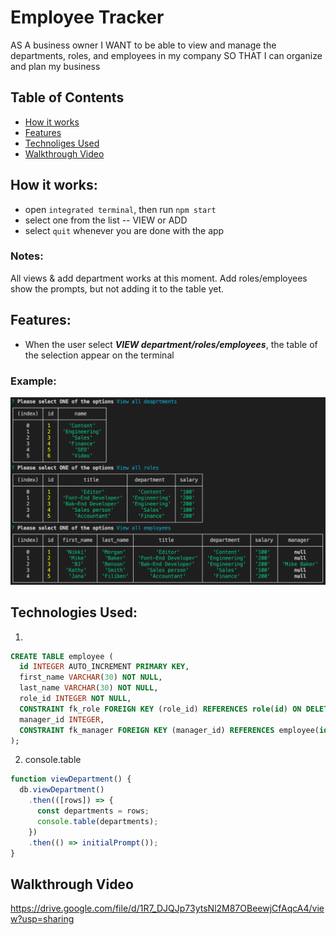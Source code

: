 # Employee Tracker
AS A business owner
I WANT to be able to view and manage the departments, roles, and employees in my company
SO THAT I can organize and plan my business

## Table of Contents
* [How it works](#how-it-works)
* [Features](#features)
* [Technoliges Used](#technologies-used)
* [Walkthrough Video](#walkthrough-video)

## How it works:
- open `integrated terminal`, then run `npm start`
- select one from the list  -- VIEW or ADD
- select `quit` whenever you are done with the app
### Notes:
All views & add department works at this moment. 
Add roles/employees show the prompts, but not adding it to the table yet.

## Features:
- When the user select ***VIEW department/roles/employees***, the table of the selection appear on the terminal
### Example:
![view-tables](./assets/screenshots/view-tables.png)

## Technologies Used:
1. 
```sql
CREATE TABLE employee (
  id INTEGER AUTO_INCREMENT PRIMARY KEY,
  first_name VARCHAR(30) NOT NULL,
  last_name VARCHAR(30) NOT NULL,
  role_id INTEGER NOT NULL,
  CONSTRAINT fk_role FOREIGN KEY (role_id) REFERENCES role(id) ON DELETE CASCADE,
  manager_id INTEGER,
  CONSTRAINT fk_manager FOREIGN KEY (manager_id) REFERENCES employee(id) ON DELETE SET NULL
);
```

2. console.table
```javascript
function viewDepartment() {
  db.viewDepartment()
    .then(([rows]) => {
      const departments = rows;
      console.table(departments);
    })
    .then(() => initialPrompt());
}
```

## Walkthrough Video
https://drive.google.com/file/d/1R7_DJQJp73ytsNl2M87OBeewjCfAqcA4/view?usp=sharing

